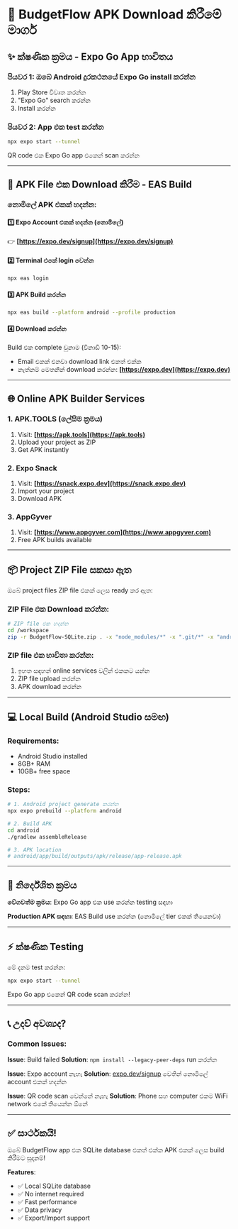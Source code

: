 # 📱 BudgetFlow APK Download කිරීමේ මාර්ග

## ✨ ක්ෂණික ක්‍රමය - Expo Go App භාවිතය

### පියවර 1: ඔබේ Android දුරකථනයේ Expo Go install කරන්න
1. Play Store විවෘත කරන්න
2. "Expo Go" search කරන්න
3. Install කරන්න

### පියවර 2: App එක test කරන්න
```bash
npx expo start --tunnel
```
QR code එක Expo Go app එකෙන් scan කරන්න

---

## 🚀 APK File එක Download කිරීම - EAS Build

### නොමිලේ APK එකක් හදන්න:

#### 1️⃣ Expo Account එකක් හදන්න (නොමිලේ)
👉 **[https://expo.dev/signup](https://expo.dev/signup)**

#### 2️⃣ Terminal එකේ login වෙන්න
```bash
npx eas login
```

#### 3️⃣ APK Build කරන්න
```bash
npx eas build --platform android --profile production
```

#### 4️⃣ Download කරන්න
Build එක complete වුනාම (විනාඩි 10-15):
- Email එකක් එනවා download link එකත් එක්ක
- නැත්නම් මෙතනින් download කරන්න: **[https://expo.dev](https://expo.dev)**

---

## 🌐 Online APK Builder Services

### 1. APK.TOOLS (ලේසිම ක්‍රමය)
1. Visit: **[https://apk.tools](https://apk.tools)**
2. Upload your project as ZIP
3. Get APK instantly

### 2. Expo Snack
1. Visit: **[https://snack.expo.dev](https://snack.expo.dev)**
2. Import your project
3. Download APK

### 3. AppGyver
1. Visit: **[https://www.appgyver.com](https://www.appgyver.com)**
2. Free APK builds available

---

## 📦 Project ZIP File සකසා ඇත

ඔබේ project files ZIP file එකක් ලෙස ready කර ඇත:

### ZIP File එක Download කරන්න:
```bash
# ZIP file එක හදන්න
cd /workspace
zip -r BudgetFlow-SQLite.zip . -x "node_modules/*" -x ".git/*" -x "android/*" -x "dist-*/*"
```

### ZIP file එක භාවිතා කරන්න:
1. ඉහත සඳහන් online services වලින් එකකට යන්න
2. ZIP file upload කරන්න
3. APK download කරන්න

---

## 💻 Local Build (Android Studio සමඟ)

### Requirements:
- Android Studio installed
- 8GB+ RAM
- 10GB+ free space

### Steps:
```bash
# 1. Android project generate කරන්න
npx expo prebuild --platform android

# 2. Build APK
cd android
./gradlew assembleRelease

# 3. APK location
# android/app/build/outputs/apk/release/app-release.apk
```

---

## 🎯 නිර්දේශිත ක්‍රමය

**වේගවත්ම ක්‍රමය**: Expo Go app එක use කරන්න testing සඳහා

**Production APK සඳහා**: EAS Build use කරන්න (නොමිලේ tier එකක් තියෙනවා)

---

## ⚡ ක්ෂණික Testing

මේ දැනම test කරන්න:
```bash
npx expo start --tunnel
```

Expo Go app එකෙන් QR code scan කරන්න!

---

## 📞 උදව් අවශ්‍යද?

### Common Issues:

**Issue**: Build failed
**Solution**: `npm install --legacy-peer-deps` run කරන්න

**Issue**: Expo account නැහැ
**Solution**: [expo.dev/signup](https://expo.dev/signup) වෙතින් නොමිලේ account එකක් හදන්න

**Issue**: QR code scan වෙන්නේ නැහැ
**Solution**: Phone සහ computer එකම WiFi network එකේ තියෙන්න ඕනේ

---

## ✅ සාර්ථකයි!

ඔබේ BudgetFlow app එක SQLite database එකත් එක්ක APK එකක් ලෙස build කිරීමට සූදානම්!

**Features**:
- ✅ Local SQLite database
- ✅ No internet required
- ✅ Fast performance
- ✅ Data privacy
- ✅ Export/Import support